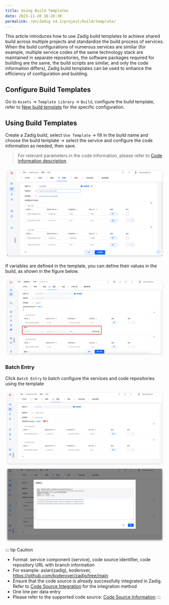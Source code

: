```yaml
---
title: Using Build Templates
date: 2023-11-20 16:28:30
permalink: /en/Zadig v4.1/project/build/template/
---
```


This article introduces how to use Zadig build templates to achieve shared build across multiple projects and standardize the build process of services. When the build configurations of numerous services are similar (for example, multiple service codes of the same technology stack are maintained in separate repositories, the software packages required for building are the same, the build scripts are similar, and only the code information differs), Zadig build templates can be used to enhance the efficiency of configuration and building.

## Configure Build Templates

Go to `Assets` → `Template Library` → `Build`, configure the build template, refer to [New build template](/en/Zadig%20v4.1/template/build/#new-build-template) for the specific configuration.

## Using Build Templates

Create a Zadig build, select `Use Template` → fill in the build name and choose the build template → select the service and configure the code information as needed, then save.

> For relevant parameters in the code information, please refer to [Code information description](/en/Zadig%20v4.1/project/build/#code-information).

![Build Templates](../../../_images/create_build_with_template.png)

If variables are defined in the template, you can define their values in the build, as shown in the figure below.

![Build Templates](../../../_images/create_build_with_template_3.png)

### Batch Entry

Click `Batch Entry` to batch configure the services and code repositories using the template

![Build Templates](../../../_images/create_build_with_template_1.png)
![Build Templates](../../../_images/create_build_with_template_2.png)

::: tip Caution
- Format: service component (service), code source identifier, code repository URL with branch information
- For example: aslan(zadig), koderover, https://github.com/koderover/zadig/tree/main
- Ensure that the code source is already successfully integrated in Zadig. Refer to [Code Source Integration](/en/Zadig%20v4.1/settings/codehost/overview) for the integration method
- One line per data entry
- Please refer to the supported code source: [Code Source Information](/en/Zadig%20v4.1/settings/codehost/overview/#function-compatibility-list)
:::